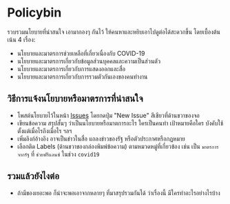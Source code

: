 # Policybin

รวบรวมนโยบายที่น่าสนใจ เอามากองๆ กันไว้ ให้คนหาและหยิบเอาไปดูต่อได้สะดวกขึ้น โดยเบื้องต้นเน้น 4 เรื่อง:

- นโยบายและมาตรการช่วยเหลือที่เกี่ยวเนื่องกับ COVID-19
- นโยบายและมาตรการเกี่ยวกับข้อมูลส่วนบุคคลและความเป็นส่วนตัว
- นโยบายและมาตรการเกี่ยวกับการแสดงออกและสื่อ
- นโยบายและมาตรการเกี่ยวกับการรวมตัวกันเองของคนทำงาน

## วิธีการแจ้งนโยบายหรือมาตรการที่น่าสนใจ
- โพสต์นโยบายไว้ในหน้า [Issues](https://github.com/thainetizen/policybin/issues) โดยกดปุ่ม "New Issue" สีเขียวที่ด้านขวาของจอ
- เขียนข้อความ สรุปสั้นๆ ว่าเป็นนโยบายหรือมาตการอะไร ใครเป็นคนทำ เป้าหมายคือใคร บังคับใช้ตั้งแต่เมื่อไรถึงเมื่อไร ฯลฯ
- เพิ่มลิงก์อ้างอิง อาจเป็นข่าวในสื่อ แถลงข่าวของรัฐ หรือตัวประกาศหรือกฎหมาย
- เลือกติด Labels (ด้านขวาของกล่องพิมพ์ข้อความ) ตามหมวดหมู่ที่เกี่ยวข้อง เช่น เป็น `มาตรการจากรัฐ` ที่ `ช่วยฟรีแลนซ์` ในช่วง `covid19`

## รวมแล้วยังไงต่อ
- ถ้ามีของเยอะพอ ก็น่าจะพอเอาจากหลายๆ ที่มาสรุปรวมกันได้ ว่าเรื่องนี้ มีใครทำอะไรอย่างไรบ้าง

